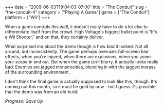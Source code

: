 +++
date = "2009-06-03T19:04:03-07:00"
title = "The Conduit"
slug = "the-conduit-4"
category = ["Playing A Game"]
game = ["The Conduit"]
platform = ["Wii"]
+++

When a game controls this well, it doesn't really have to do a lot else to differentiate itself from the crowd.  High Voltage's biggest bullet point is "It's a Wii Shooter," and on that, they certainly deliver.

What surprised me about the demo though is how <i>bad</i> it looked.  Not all around, but inconsistently.  The game perhaps overuses full-screen blur effects, when you're injured, when there are explosions, when you zoom your scope in and out.  But when the game <i>isn't</i> blurry, it actually looks really bad.  Enemies are jagged monstrosities, blending in with the jagged morass of the surrounding environment.

I don't think the final game is actually supposed to look like this, though.  It's coming out this month, so it must be gold by now - but I guess it's possible that the demo was from an old build.

<i>Progress: Gave Up</i>
